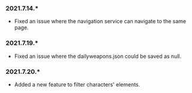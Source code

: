 ### 2021.7.14.*
* Fixed an issue where the navigation service can navigate to the same page.

### 2021.7.19.*
* Fixed an issue where the dailyweapons.json could be saved as null.

### 2021.7.20.*
* Added a new feature to filter characters\' elements.
